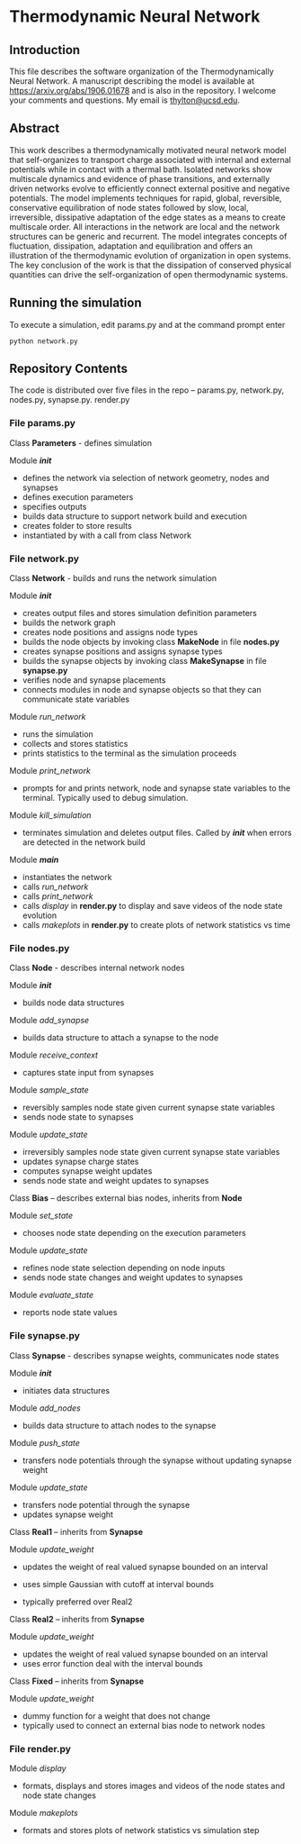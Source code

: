# Thermodynamic Neural Network

## Introduction
This file describes the software organization of the Thermodynamically Neural Network.  A manuscript describing the model is available at https://arxiv.org/abs/1906.01678 and is also in the repository.  I welcome your comments and questions.  My email is thylton@ucsd.edu.

## Abstract
This work describes a thermodynamically motivated neural network model that self-organizes to transport charge associated with internal and external potentials while in contact with a thermal bath.  Isolated networks show multiscale dynamics and evidence of phase transitions, and externally driven networks evolve to efficiently connect external positive and negative potentials.  The model implements techniques for rapid, global, reversible, conservative equilibration of node states followed by slow, local, irreversible, dissipative adaptation of the edge states as a means to create multiscale order.  All interactions in the network are local and the network structures can be generic and recurrent.  The model integrates concepts of fluctuation, dissipation, adaptation and equilibration and offers an illustration of the thermodynamic evolution of organization in open systems.  The key conclusion of the work is that the dissipation of conserved physical quantities can drive the self-organization of open thermodynamic systems.

## Running the simulation
To execute a simulation, edit params.py and at the command prompt enter

```
python network.py
```

## Repository Contents

The code is distributed over five files in the repo – params.py, network.py, nodes.py, synapse.py. render.py

### File **params.py**

Class **Parameters** - defines simulation

 Module *__init__*
* defines the network via selection of network geometry, nodes and synapses
* defines execution parameters
* specifies outputs
* builds data structure to support network build and execution
* creates folder to store results
* instantiated by with a call from class Network


### File **network.py**

Class **Network** - builds and runs the network simulation

Module *__init__*
* creates output files and stores simulation definition parameters
* builds the network graph
* creates node positions and assigns node types
* builds the node objects by invoking class **MakeNode** in file **nodes.py**
* creates synapse positions and assigns synapse types
* builds the synapse objects by invoking class **MakeSynapse** in file **synapse.py**
* verifies node and synapse placements
* connects modules in node and synapse objects so that they can communicate state variables

Module *run_network*
* runs the simulation
* collects and stores statistics
* prints statistics to the terminal as the simulation proceeds

Module *print_network*
* prompts for and prints network, node and synapse state variables to the terminal.  Typically used to debug simulation.

Module *kill_simulation*
* terminates simulation and deletes output files.  Called by *__init__* when errors are detected in the network build

Module *__main__*
* instantiates the network
* calls *run_network*
* calls *print_network*
* calls *display* in **render.py** to display and save videos of the node state evolution
* calls *makeplots* in **render.py** to create plots of network statistics vs time


### File **nodes.py**

Class **Node** - describes internal network nodes

Module *__init__*
* builds node data structures

Module *add_synapse*
* builds data structure to attach a synapse to the node

Module *receive_context*
* captures state input from synapses

Module *sample_state*
* reversibly samples node state given current synapse state variables
* sends node state to synapses

Module *update_state*
* irreversibly samples node state given current synapse state variables
* updates synapse charge states
* computes synapse weight updates
* sends node state and weight updates to synapses

Class **Bias** – describes external bias nodes, inherits from **Node**

Module *set_state*
* chooses node state depending on the execution parameters

Module *update_state*
* refines node state selection depending on node inputs
* sends node state changes and weight updates to synapses

Module *evaluate_state*
* reports node state values


### File **synapse.py**

Class **Synapse** - describes synapse weights, communicates node states

Module *__init__*
* initiates data structures

Module *add_nodes*
* builds data structure to attach nodes to the synapse

Module *push_state*
* transfers node potentials through the synapse without updating synapse weight

Module *update_state*
* transfers node potential through the synapse
* updates synapse weight

Class **Real1** – inherits from **Synapse**

Module *update_weight*
* updates the weight of real valued synapse bounded on an interval
* uses simple Gaussian with cutoff at interval bounds

* typically preferred over Real2

Class **Real2** – inherits from **Synapse**

Module *update_weight*
* updates the weight of real valued synapse bounded on an interval
* uses error function deal with the interval bounds

Class **Fixed** – inherits from **Synapse**

Module *update_weight*
* dummy function for a weight that does not change
* typically used to connect an external bias node to network nodes


### File **render.py**

Module *display*
* formats, displays and stores images and videos of the node states and node state changes

Module *makeplots*
* formats and stores plots of network statistics vs simulation step
